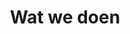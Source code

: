 ---
title: Wat we doen
opener: How we work towards a more safe digital world
intro: We are a group of volunteers that scout the web for potential cyber
  security risks
whatwedocontent:
  title: What we do
  description: Lorem ipsum dolor sit amet consectetur. Pharetra ullamcorper
    elementum ipsum a eu duis. Id nunc ipsum vel ultricies ornare. Odio
    aliquet nisl etiam quis. Duis at nunc velit dolor arcu pharetra ornare.
    Purus quis ut tellus enim et felis penatibus enim morbi. Ultrices nec
    pulvinar orci varius sed gravida non.
scouting:
  title: Scouting for digital vulnerabilities on the web
  description: Lorem ipsum dolor sit amet consectetur. Sagittis volutpat risus
    euismod venenatis gravida purus non.
assessing:
  description: Lorem ipsum dolor sit amet consectetur. Sagittis volutpat risus
    euismod venenatis gravida purus non.
  title: Assessing the scope of the discovered vulnerability
reporting:
  description: Lorem ipsum dolor sit amet consectetur. Sagittis volutpat risus
    euismod venenatis gravida purus non.
  title: Reporting the vulnerability to the right people
---